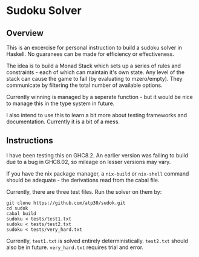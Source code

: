 # Sudoku Solver

## Overview

This is an excercise for personal instruction to build a sudoku solver in
Haskell. No guaranees can be made for efficiency or effectiveness.

The idea is to build a Monad Stack which sets up a series of rules and
constraints - each of which can maintain it's own state. Any level of the
stack can cause the game to fail (by evaluating to mzero/empty). They
communicate by filtering the total number of available options.

Currently winning is managed by a seperate function - but it would be nice
to manage this in the type system in future.

I also intend to use this to learn a bit more about testing frameworks and
documentation. Currently it is a bit of a mess.

## Instructions

I have been testing this on GHC8.2. An earlier version was failing to build due
to a bug in GHC8.02, so mileage on lesser versions may vary.

If you have the nix package manager, a `nix-build` or `nix-shell` command should
be adequate - the derivations read from the cabal file.

Currently, there are three test files. Run the solver on them by:

```
git clone https://github.com/atp30/sudok.git
cd sudok
cabal build
sudoku < tests/test1.txt
sudoku < tests/test2.txt
sudoku < tests/very_hard.txt
```

Currently, `test1.txt` is solved entirely deterministically. `test2.txt` should
also be in future. `very_hard.txt` requires trial and error.
